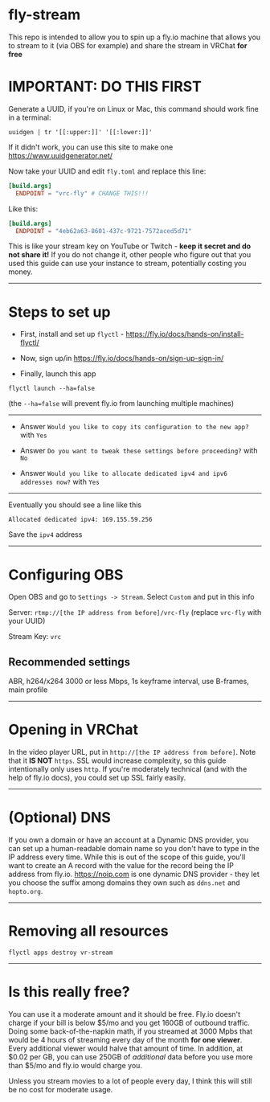 # fly-stream

This repo is intended to allow you to spin up a fly.io machine that allows you
to stream to it (via OBS for example) and share the stream in VRChat **for free**

# IMPORTANT: DO THIS FIRST

Generate a UUID, if you're on Linux or Mac, this command should work fine in a
terminal:

`uuidgen | tr '[[:upper:]]' '[[:lower:]]'`

If it didn't work, you can use this site to make one
https://www.uuidgenerator.net/

Now take your UUID and edit `fly.toml` and replace this line:

```toml
[build.args]
  ENDPOINT = "vrc-fly" # CHANGE THIS!!!
```

Like this:

```toml
[build.args]
  ENDPOINT = "4eb62a63-8601-437c-9721-7572aced5d71"
```

This is like your stream key on YouTube or Twitch -
**keep it secret and do not share it!** If you do not change it, other people
who figure out that you used this guide can use your instance to stream,
potentially costing you money.

---

# Steps to set up

- First, install and set up `flyctl` - https://fly.io/docs/hands-on/install-flyctl/

- Now, sign up/in https://fly.io/docs/hands-on/sign-up-sign-in/

- Finally, launch this app

`flyctl launch --ha=false`

(the `--ha=false` will prevent fly.io from launching multiple machines)

---

- Answer `Would you like to copy its configuration to the new app?` with `Yes`

- Answer `Do you want to tweak these settings before proceeding?` with `No`

- Answer `Would you like to allocate dedicated ipv4 and ipv6 addresses now?` with `Yes`

---

Eventually you should see a line like this

```
Allocated dedicated ipv4: 169.155.59.256
```

Save the `ipv4` address

---

# Configuring OBS

Open OBS and go to `Settings -> Stream`. Select `Custom` and put in this info

Server: `rtmp://[the IP address from before]/vrc-fly` (replace `vrc-fly` with your UUID)

Stream Key: `vrc`

## Recommended settings

ABR, h264/x264 3000 or less Mbps, 1s keyframe interval, use B-frames, main profile

---

# Opening in VRChat

In the video player URL, put in `http://[the IP address from before]`. Note that
it **IS NOT** `https`. SSL would increase complexity, so this guide
intentionally only uses `http`. If you're moderately technical (and with the
help of fly.io docs), you could set up SSL fairly easily.

---

# (Optional) DNS

If you own a domain or have an account at a Dynamic DNS provider, you can
set up a human-readable domain name so you don't have to type in the IP address
every time. While this is out of the scope of this guide, you'll want to create
an A record with the value for the record being the IP address from fly.io.
https://noip.com is one dynamic DNS provider - they let you choose the suffix
among domains they own such as `ddns.net` and `hopto.org`.

---

# Removing all resources

`flyctl apps destroy vr-stream`

---

# Is this really free?

You can use it a moderate amount and it should be free. Fly.io doesn't charge
if your bill is below $5/mo and you get 160GB of outbound traffic. Doing some
back-of-the-napkin math, if you streamed at 3000 Mpbs that would be
4 hours of streaming every day of the month **for one viewer**. Every additional
viewer would halve that amount of time. In addition, at $0.02 per GB, you can
use 250GB of _additional_ data before you use more than $5/mo and fly.io would
charge you.

Unless you stream movies to a lot of people every day, I think this will still
be no cost for moderate usage.
